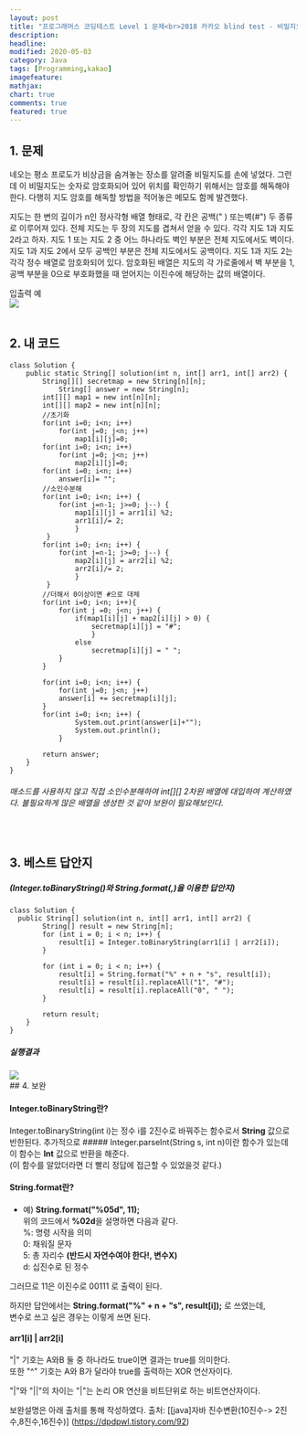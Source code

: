 ```yaml
---
layout: post
title: "프로그래머스 코딩테스트 Level 1 문제<br>2018 카카오 blind test - 비밀지도"     
description: 
headline:
modified: 2020-05-03
category: Java
tags: [Programming,kakao]
imagefeature:
mathjax:
chart: true
comments: true
featured: true
---
```



## 1. 문제

네오는 평소 프로도가 비상금을 숨겨놓는 장소를 알려줄 비밀지도를 손에 넣었다. 그런데 이 비밀지도는 숫자로 암호화되어 있어 위치를 확인하기 위해서는 암호를 해독해야 한다. 다행히 지도 암호를 해독할 방법을 적어놓은 메모도 함께 발견했다.

지도는 한 변의 길이가 n인 정사각형 배열 형태로, 각 칸은 공백(" ) 또는벽(#") 두 종류로 이루어져 있다.
전체 지도는 두 장의 지도를 겹쳐서 얻을 수 있다. 각각 지도 1과 지도 2라고 하자. 지도 1 또는 지도 2 중 어느 하나라도 벽인 부분은 전체 지도에서도 벽이다. 지도 1과 지도 2에서 모두 공백인 부분은 전체 지도에서도 공백이다.
지도 1과 지도 2는 각각 정수 배열로 암호화되어 있다.
암호화된 배열은 지도의 각 가로줄에서 벽 부분을 1, 공백 부분을 0으로 부호화했을 때 얻어지는 이진수에 해당하는 값의 배열이다.   

입출력 예<br>
<img src="{{ site.url }}/images/kakaosecret.jpg">  
<br>

## 2. 내 코드 

```
class Solution {
	public static String[] solution(int n, int[] arr1, int[] arr2) {
        String[][] secretmap = new String[n][n];
		    String[] answer = new String[n];
        int[][] map1 = new int[n][n];
        int[][] map2 = new int[n][n]; 
        //초기화
        for(int i=0; i<n; i++) 
        	for(int j=0; j<n; j++)
        		map1[i][j]=0;
        for(int i=0; i<n; i++) 
        	for(int j=0; j<n; j++)
        		map2[i][j]=0;
        for(int i=0; i<n; i++) 
        	answer[i]= "";
        //소인수분해
        for(int i=0; i<n; i++) {
        	for(int j=n-1; j>=0; j--) {
        		map1[i][j] = arr1[i] %2;
        		arr1[i]/= 2;
        		}
         }
        for(int i=0; i<n; i++) {
        	for(int j=n-1; j>=0; j--) {
        		map2[i][j] = arr2[i] %2;
        		arr2[i]/= 2;
        		}
         }
        //더해서 0이상이면 #으로 대체
        for(int i=0; i<n; i++){
        	for(int j =0; j<n; j++) {
        		if(map1[i][j] + map2[i][j] > 0) {
        			secretmap[i][j] = "#";
        			}
        		else
        			secretmap[i][j] = " ";
        	}
        }

        for(int i=0; i<n; i++) {
        	for(int j=0; j<n; j++)
        	answer[i] += secretmap[i][j];
        }
        for(int i=0; i<n; i++) {
        		System.out.print(answer[i]+"");
        		System.out.println();
        	}
        
        return answer;
    }
}
```
  
###### 매소드를 사용하지 않고 직접 소인수분해하여 int[][] 2차원 배열에 대입하여 계산하였다. 불필요하게 많은 배열을 생성한 것 같아 보완이 필요해보인다.    

<br>
  
## 3. 베스트 답안지

##### (Integer.toBinaryString()와 String.format(,)을 이용한  답안지)

```
class Solution {
  public String[] solution(int n, int[] arr1, int[] arr2) {
        String[] result = new String[n];
        for (int i = 0; i < n; i++) {
            result[i] = Integer.toBinaryString(arr1[i] | arr2[i]);
        }

        for (int i = 0; i < n; i++) {
            result[i] = String.format("%" + n + "s", result[i]);
            result[i] = result[i].replaceAll("1", "#");
            result[i] = result[i].replaceAll("0", " ");
        }

        return result;
    }
}
```

##### 실행결과<br>
<img src="{{ site.url }}/images/secretmapresult.jpg">  

<br>
## 4. 보완   

#### Integer.toBinaryString란?   

Integer.toBinaryString(int i)는 정수 i를 2진수로 바꿔주는 함수로서 **String** 값으로 반한된다. 
추가적으로 ##### Integer.parseInt(String s, int n)이란 함수가 있는데 이 함수는 **Int** 값으로 반환을 해준다.   
(이 함수를 알았더라면 더 빨리 정답에 접근할 수 있었을것 같다.)  

#### String.format란?   

- 예) **String.format("%05d", 11);**      
위의 코드에서 **%02d**을 설명하면 다음과 같다.   
%: 명령 시작을 의미   
0: 채워질 문자   
5: 총 자리수 **(반드시 자연수여야 한다!, 변수X)**   
d: 십진수로 된 정수   

그러므로 11은 이진수로 00111 로 출력이 된다.   

하지만 답안에서는 **String.format("%" + n + "s", result[i]);** 로 쓰였는데,   
변수로 쓰고 싶은 경우는 이렇게 쓰면 된다.   


#### arr1[i] | arr2[i]
"|" 기호는 A와B 둘 중 하나라도 true이면 결과는 true를 의미한다.  
또한 "^" 기호는 A와 B가 달라야 true를 출력하는 XOR 연산자이다.   

"|"와 "||"의 차이는 "|"는 논리 OR 연산을 비트단위로 하는 비트연산자이다.  

보완설명은 아래 출처를 통해 작성하였다.
출처: [[java]자바 진수변환(10진수-> 2진수,8진수,16진수)] (https://dpdpwl.tistory.com/92)     
